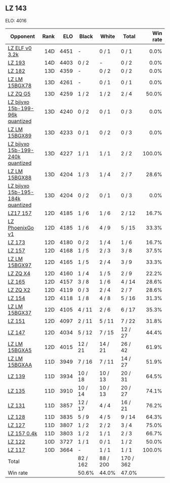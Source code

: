 ## LZ 143 ##

ELO: 4016

Opponent | Rank | ELO | Black | White | Total | Win rate
---------|-----:|----:|-------|-------|-------|-------:
[LZ ELF v0 3.2k](LZ%20ELF%20v0%203.2k.md) | 14D | 4451 | - | 0 / 1 | 0 / 1 | 0.0%
[LZ 193](LZ%20193.md) | 14D | 4403 | 0 / 2 | - | 0 / 2 | 0.0%
[LZ 182](LZ%20182.md) | 13D | 4359 | - | 0 / 2 | 0 / 2 | 0.0%
[LZ LM 15BGX78](LZ%20LM%2015BGX78.md) | 13D | 4261 | - | 0 / 1 | 0 / 1 | 0.0%
[LZ ZQ G5](LZ%20ZQ%20G5.md) | 13D | 4259 | 1 / 2 | 1 / 2 | 2 / 4 | 50.0%
[LZ bjiyxo 15b-199-96k quantized](LZ%20bjiyxo%2015b-199-96k%20quantized.md) | 13D | 4240 | 0 / 2 | 0 / 1 | 0 / 3 | 0.0%
[LZ LM 15BGX89](LZ%20LM%2015BGX89.md) | 13D | 4233 | 0 / 1 | 0 / 2 | 0 / 3 | 0.0%
[LZ bjiyxo 15b-199-240k quantized](LZ%20bjiyxo%2015b-199-240k%20quantized.md) | 13D | 4227 | 1 / 1 | 1 / 1 | 2 / 2 | 100.0%
[LZ LM 15BGX88](LZ%20LM%2015BGX88.md) | 13D | 4204 | 1 / 3 | 1 / 4 | 2 / 7 | 28.6%
[LZ bjiyxo 15b-195-184k quantized](LZ%20bjiyxo%2015b-195-184k%20quantized.md) | 13D | 4204 | 0 / 2 | 0 / 1 | 0 / 3 | 0.0%
[LZ17 157](LZ17%20157.md) | 12D | 4185 | 1 / 6 | 1 / 6 | 2 / 12 | 16.7%
[LZ PhoenixGo v1](LZ%20PhoenixGo%20v1.md) | 12D | 4185 | 1 / 6 | 4 / 9 | 5 / 15 | 33.3%
[LZ 173](LZ%20173.md) | 12D | 4180 | 0 / 2 | 1 / 4 | 1 / 6 | 16.7%
[LZ 157](LZ%20157.md) | 12D | 4168 | 1 / 5 | 2 / 3 | 3 / 8 | 37.5%
[LZ LM 15BGX97](LZ%20LM%2015BGX97.md) | 12D | 4165 | 1 / 5 | 2 / 4 | 3 / 9 | 33.3%
[LZ ZQ X4](LZ%20ZQ%20X4.md) | 12D | 4160 | 1 / 4 | 1 / 5 | 2 / 9 | 22.2%
[LZ 165](LZ%20165.md) | 12D | 4157 | 3 / 8 | 1 / 6 | 4 / 14 | 28.6%
[LZ ZQ X2](LZ%20ZQ%20X2.md) | 12D | 4119 | 0 / 3 | 2 / 4 | 2 / 7 | 28.6%
[LZ 154](LZ%20154.md) | 12D | 4118 | 1 / 8 | 4 / 8 | 5 / 16 | 31.3%
[LZ LM 15BGX37](LZ%20LM%2015BGX37.md) | 12D | 4105 | 4 / 11 | 2 / 6 | 6 / 17 | 35.3%
[LZ 151](LZ%20151.md) | 12D | 4097 | 2 / 11 | 5 / 11 | 7 / 22 | 31.8%
[LZ 147](LZ%20147.md) | 12D | 4034 | 5 / 12 | 7 / 15 | 12 / 27 | 44.4%
[LZ LM 15BGXA5](LZ%20LM%2015BGXA5.md) | 12D | 4015 | 12 / 21 | 14 / 21 | 26 / 42 | 61.9%
[LZ LM 15BGXAA](LZ%20LM%2015BGXAA.md) | 11D | 3949 | 7 / 16 | 7 / 11 | 14 / 27 | 51.9%
[LZ 139](LZ%20139.md) | 11D | 3934 | 10 / 18 | 10 / 13 | 20 / 31 | 64.5%
[LZ 135](LZ%20135.md) | 11D | 3910 | 10 / 14 | 10 / 13 | 20 / 27 | 74.1%
[LZ 131](LZ%20131.md) | 11D | 3857 | 12 / 17 | 4 / 4 | 16 / 21 | 76.2%
[LZ 128](LZ%20128.md) | 11D | 3835 | 5 / 9 | 4 / 5 | 9 / 14 | 64.3%
[LZ 127](LZ%20127.md) | 11D | 3807 | 1 / 2 | 2 / 2 | 3 / 4 | 75.0%
[LZ 157 0.4k](LZ%20157%200.4k.md) | 11D | 3803 | 1 / 2 | 1 / 1 | 2 / 3 | 66.7%
[LZ 122](LZ%20122.md) | 10D | 3727 | 1 / 1 | 0 / 1 | 1 / 2 | 50.0%
[LZ 117](LZ%20117.md) | 10D | 3664 | - | 1 / 1 | 1 / 1 | 100.0%
Total | | | 82 / 162 | 88 / 200 | 170 / 362 | 
Win rate| | | 50.6% | 44.0% | 47.0% | 

